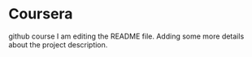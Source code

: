# Coursera
github course
I am editing the README file. Adding some more details about the project description.
